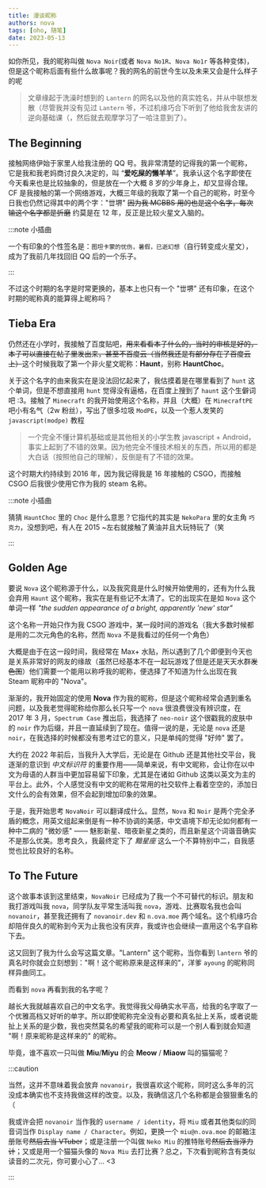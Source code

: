 ```yaml
---
title: 漫谈昵称
authors: nova
tags: [oho, 随笔]
date: 2023-05-13
---
```


如你所见，我的昵称叫做 `Nova Noir`(或者 `Nova No1R`、`Nova No1r` 等各种变体)，但是这个昵称后面有些什么故事呢？我的网名的前世今生以及未来又会是什么样子的呢

> 文章缘起于洗澡时想到的 `Lantern` 的网名以及他的真实姓名，并从中联想发散（尽管我并没有见过 `Lantern` 爷，不过机缘巧合下听到了他给我舍友讲的逆向基础课（，然后就去观摩学习了一哈注意到了）。

<!--truncate-->

## The Beginning

接触网络伊始于家里人给我注册的 QQ 号。我非常清楚的记得我的第一个昵称，它是我和我老妈商讨良久决定的，叫 “**爱吃屎的懒羊羊**”。我承认这个名字即使在今天看来也是比较抽象的，但是放在一个大概 8 岁的少年身上，却又显得合理。CF 是我接触的第一个网络游戏，大概三年级的我取了第一个自己的昵称，时至今日我也仍然记得其中的两个字："丗堺" ~~因为我 MCBBS 用的也是这个名字，每次输这个名字都是折磨~~ 约莫是在 12 年，反正是比较火星文入脑的。

:::note 小插曲

一个有印象的个性签名是：`图坦卡蒙的忧伤，暑假，已逝幻想`（自行转变成火星文），成为了我前几年找回旧 QQ 后的一个乐子。

:::

不过这个时期的名字是时常更换的，基本上也只有一个 "丗堺" 还有印象，在这个时期的昵称真的能算得上昵称吗？

## Tieba Era

仍然还在小学时，我接触了百度贴吧，~~用来看看本子什么的，当时的审核是好的，本子可以直接在帖子里发出来，甚至不百度云（当然我还是有部分存在了百度云上）~~这个时候我取了第一个非火星文昵称：**Haunt**，别称 **HauntChoc**。

关于这个名字的由来我实在是没法回忆起来了，我估摸着是在哪里看到了 `hunt` 这个单词，但是不想直接用 `hunt` 觉得没有逼格，在百度上搜到了 `haunt` 这个生僻词吧 :3。接触了 `Minecraft` 的我开始使用这个名称，并且（大概）在 `MinecraftPE` 吧小有名气（2w 粉丝），写出了很多垃圾 `ModPE`，以及一个惹人发笑的 `javascript(modpe)` 教程

> 一个完全不懂计算机基础或是其他相关的小学生教 javascript + Android，事实上起到了不错的效果。因为他完全不懂技术相关的东西，所以用的都是大白话（按照他自己的理解），反倒是有了不错的效果。

这个时期大约持续到 2016 年，因为我记得我是 16 年接触的 CSGO，而接触 CSGO 后我很少使用它作为我的 steam 名称。

:::note 小插曲

猜猜 `HauntChoc` 里的 `Choc` 是什么意思？它指代的其实是 `NekoPara` 里的女主角 `巧克力`，没想到吧，有人在 2015 ~左右就接触了黄油并且大玩特玩了（笑

:::

## Golden Age

要说 `Nova` 这个昵称源于什么，以及我究竟是什么时候开始使用的，还有为什么我会弃用 `Haunt` 这个昵称，我实在是有些记不太清了。它的出现实在是如 `Nova` 这个单词一样 _"the sudden appearance of a bright, apparently 'new' star"_

这个名称一开始只作为我 CSGO 游戏中，某一段时间的游戏名（我大多数时候都是用的二次元角色的名称，然而 `Nova` 不是我看过的任何一个角色）

大概是由于在这一段时间，我经常在 Max+ 水贴，所以遇到了几个即便到今天也是关系非常好的网友的缘故（虽然已经基本不在一起玩游戏了但是还是天天水群~~发色图~~）他们需要一个能用以称呼我的昵称，便选择了不知道为什么出现在我 Steam 昵称中的 "Nova"。

渐渐的，我开始固定的使用 **Nova** 作为我的昵称，但是这个昵称经常会遇到重名问题，以及我老觉得昵称给你那么长只写一个 `nova` 很浪费很没有辨识度，在 2017 年 3 月，`Spectrum Case` 推出后，我选择了 `neo-noir` 这个很戳我的皮肤中的 `noir` 作为后缀，并且一直延续到了现在。值得一说的是，无论是 `nova` 还是 `noir`，在我选择的时候都没有思考过它的意义，只是单纯的觉得 "好帅" 罢了。

大约在 2022 年前后，当我升入大学后，无论是在 Github 还是其他社交平台，我逐渐的意识到 _中文标识符_ 的重要作用——简单来说，有中文昵称，会让你在以中文为母语的人群当中更加容易留下印象，尤其是在诸如 Github 这类以英文为主的平台上。此外，个人感觉没有中文的昵称在常用的社交软件上看着空空的，添加日文什么的会有效果，但不会起到增加印象的效果。

于是，我开始思考 `NovaNoir` 可以翻译成什么。显然，`Nova` 和 `Noir` 是两个完全矛盾的概念，用英文组起来倒是有一种不协调的美感，中文语境下却无论如何都有一种中二病的 "微妙感" —— 魅影新星、暗夜新星之类的，而且新星这个词谐音确实不是那么优美。思考良久，我最终定下了 _黯星座_ 这么一个不算特别中二，自我感觉也比较良好的名称。

## To The Future

这个故事本该到这里结束，`NovaNoir` 已经成为了我一个不可替代的标识。朋友和我打游戏叫我 `nova`，同学队友平常生活叫我 `nova`，游戏、比赛取名我也会叫 `novanoir`，甚至我还拥有了 `novanoir.dev` 和 `n.ova.moe` 两个域名。这个机缘巧合却陪伴良久的昵称到今天为止我也没有厌弃，我或许也会继续一直用这个名字自称下去。

这又回到了我为什么会写这篇文章。"Lantern" 这个昵称，当你看到 `lantern` 爷的真名时你就会立刻想到："啊！这个昵称原来是这样来的"，洋爹 `ayoung` 的昵称同样异曲同工。

而看到 `nova` 再看到我的名字呢？

越长大我就越喜欢自己的中文名字。我觉得我父母确实水平高，给我的名字取了一个优雅高档又好听的单字。所以即使昵称完全没有必要和真名扯上关系，或者说能扯上关系的是少数，我也突然莫名的希望我的昵称可以是一个别人看到就会知道 "啊！原来昵称是这样来的" 的昵称。

毕竟，谁不喜欢一只叫做 **Miu**/**Miyu** 的会 **Meow** / **Miaow** 叫的猫猫呢？

:::caution

当然，这并不意味着我会放弃 `novanoir`，我很喜欢这个昵称，同时这么多年的沉没成本确实也不支持我做这样的改变。以及，我确信这几个名称都是会狠狠重名的（

我或许会把 `novanoir` 当作我的 `username / identity`，将 `Miu` 或者其他类似的同音词当作 `Display name / Character`。例如，更换一个 `miu@n.ova.moe` 的邮箱注册账号~~然后去当 VTuber~~；或是注册一个叫做 `Neko Miu` 的推特账号~~然后去当浮力计~~；又或是用一个猫猫头像的 `Nova Miu` 去打比赛？总之，下次看到昵称含有类似读音的二次元，你可要小心了... &lt;3

:::
